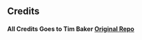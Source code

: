 ## Credits

#### All Credits Goes to Tim Baker <a href='https://github.com/tbakerx/react-resume-template'>Original Repo</a>